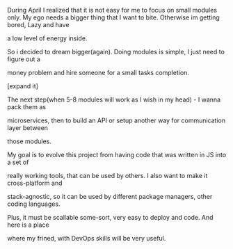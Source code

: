 During April I realized that it is not easy for me to focus on small modules only.
My ego needs a bigger thing that I want to bite. Otherwise im getting bored, Lazy and have 

a low level of energy inside.


So i decided to dream bigger(again). Doing modules is simple, I just need to figure out a 

money problem and hire someone for a small tasks completion.

[expand it]

The next step(when 5-8 modules will work as I wish in my head) - I wanna pack them as 

microservices, then to build an API or setup another way for communication layer between 

those modules.

My goal is to evolve this project from having code that was written in JS into a set of 

really working tools, that can be used by others. I also want to make it cross-platform and 

stack-agnostic, so it can be used by different package managers, other coding languages. 

Plus, it must be scallable some-sort, very easy to deploy and code. And here is a place 

where my frined, with DevOps skills will be very useful.
